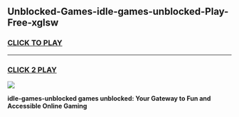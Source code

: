 
## Unblocked-Games-idle-games-unblocked-Play-Free-xglsw
<h3>
<a href="https://premium76.site?title=idle-games-unblocked&ref=24M">CLICK TO PLAY</a></h3>
<hr>

<h3>
<a href="https://premium76.site?title=idle-games-unblocked&ref=24M">CLICK 2 PLAY</a>
  
</h3>

<a href="https://premium76.site?title=idle-games-unblocked&ref=24M"><img src="https://clearcache.store/games.png"></a>


**idle-games-unblocked games unblocked: Your Gateway to Fun and Accessible Online Gaming**
